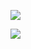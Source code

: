 ![](file://C:\Personal\Documents\IkMarkdown\.assets\图片.md27.3626111.png)

![](file://C:\Personal\Documents\IkMarkdown\.assets\图片.md38.7196858.png)
